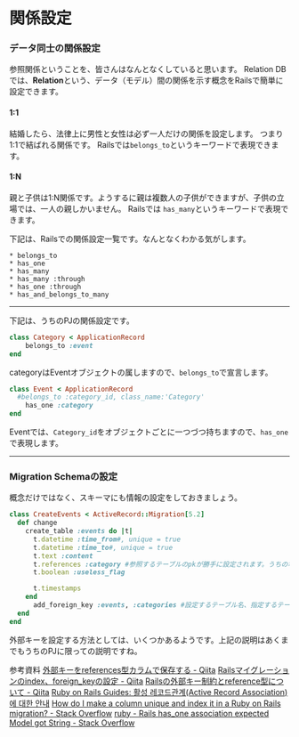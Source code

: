 # 関係設定
### データ同士の関係設定
参照関係ということを、皆さんはなんとなくしていると思います。
Relation DBでは、**Relation**という、データ（モデル）間の関係を示す概念をRailsで簡単に設定できます。

#### 1:1
結婚したら、法律上に男性と女性は必ず一人だけの関係を設定します。
つまり1:1で結ばれる関係です。
Railsでは`belongs_to`というキーワードで表現できます。

#### 1:N
親と子供は1:N関係です。ようするに親は複数人の子供ができますが、子供の立場では、一人の親しかいません。
Railsでは `has_many`というキーワードで表現できます。

下記は、Railsでの関係設定一覧です。なんとなくわかる気がします。
```
* belongs_to
* has_one
* has_many
* has_many :through
* has_one :through
* has_and_belongs_to_many
```

- - - -

下記は、うちのPJの関係設定です。
```ruby
class Category < ApplicationRecord
    belongs_to :event
end

```

categoryはEventオブジェクトの属しますので、`belongs_to`で宣言します。
```ruby
class Event < ApplicationRecord
  #belongs_to :category_id, class_name:'Category'
	has_one :category
end

```
Eventでは、`Category_id`をオブジェクトごとに一つづつ持ちますので、`has_one`で表現します。

- - - -
### Migration Schemaの設定
概念だけではなく、スキーマにも情報の設定をしておきましょう。
```ruby
class CreateEvents < ActiveRecord::Migration[5.2]
  def change
    create_table :events do |t|
      t.datetime :time_from#, unique = true
      t.datetime :time_to#, unique = true
      t.text :content
      t.references :category #参照するテーブルのpkが勝手に設定されます。うちの場合はcategory.idです。
      t.boolean :useless_flag

      t.timestamps
    end
      add_foreign_key :events, :categories #設定するテーブル名、指定するテーブル名
  end
end
```

外部キーを設定する方法としては、いくつかあるようです。上記の説明はあくまでもうちのPJに限っての説明ですね。



参考資料
[外部キーをreferences型カラムで保存する - Qiita](https://qiita.com/sinagaki58/items/7edea51ef00e393834ca)
[Railsマイグレーションのindex、foreign_keyの設定 - Qiita](https://qiita.com/shitake4/items/2f08c0d9b13d090c6071)
[Railsの外部キー制約とreference型について - Qiita](https://qiita.com/ryouzi/items/2682e7e8a86fd2b1ae47)
[Ruby on Rails Guides: 활성 레코드관계(Active Record Association)에 대한 안내](https://rubykr.github.io/rails_guides/association_basics.html)
[How do I make a column unique and index it in a Ruby on Rails migration? - Stack Overflow](https://stackoverflow.com/questions/1449459/how-do-i-make-a-column-unique-and-index-it-in-a-ruby-on-rails-migration)
[ruby - Rails has_one association expected Model got String - Stack Overflow](https://stackoverflow.com/questions/36571277/rails-has-one-association-expected-model-got-string)




